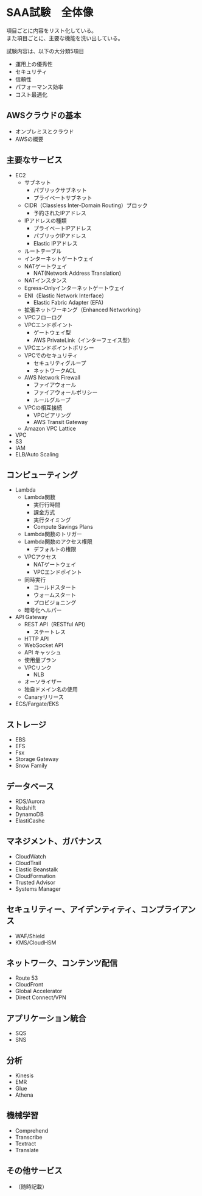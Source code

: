 # SAA試験　全体像
項目ごとに内容をリスト化している。  
また項目ごとに、主要な機能を洗い出している。  

試験内容は、以下の大分類5項目
* 運用上の優秀性
* セキュリティ
* 信頼性
* パフォーマンス効率
* コスト最適化


## AWSクラウドの基本
* オンプレミスとクラウド
* AWSの概要

## 主要なサービス
* EC2
  * サブネット
    * パブリックサブネット
    * プライベートサブネット
  * CIDR（Classless Inter-Domain Routing）ブロック
    * 予約されたIPアドレス
  * IPアドレスの種類
    * プライベートIPアドレス
    * パブリックIPアドレス
    * Elastic IPアドレス
  * ルートテーブル
  * インターネットゲートウェイ
  * NATゲートウェイ
    * NAT(Network Address Translation)
  * NATインスタンス
  * Egress-Onlyインターネットゲートウェイ
  * ENI（Elastic Network Interface）
    * Elastic Fabric Adapter (EFA)
  * 拡張ネットワーキング（Enhanced Networking）
  * VPCフローログ
  * VPCエンドポイント
    * ゲートウェイ型
    * AWS PrivateLink（インターフェイス型）
  * VPCエンドポイントポリシー
  * VPCでのセキュリティ
    * セキュリティグループ
    * ネットワークACL
  * AWS Network Firewall
    * ファイアウォール
    * ファイアウォールポリシー
    * ルールグループ
  * VPCの相互接続
    * VPCピアリング
    * AWS Transit Gateway
  * Amazon VPC Lattice
* VPC
* S3
* IAM
* ELB/Auto Scaling

## コンピューティング
* Lambda
  * Lambda関数
    * 実行行時間
    * 課金方式
    * 実行タイミング
    * Compute Savings Plans
  * Lambda関数のトリガー
  * Lambda関数のアクセス権限
    * デフォルトの権限
  * VPCアクセス
    * NATゲートウェイ
    * VPCエンドポイント
  * 同時実行
    * コールドスタート
    * ウォームスタート
    * プロビジョニング
  * 暗号化ヘルパー
* API Gateway
  * REST API（RESTful API）
    * ステートレス
  * HTTP API
  * WebSocket API
  * API キャッシュ
  * 使用量プラン
  * VPCリンク
    * NLB
  * オーソライザー
  * 独自ドメイン名の使用
  * Canaryリリース
* ECS/Fargate/EKS

## ストレージ
* EBS
* EFS
* Fsx
* Storage Gateway
* Snow Family

## データベース
* RDS/Aurora
* Redshift
* DynamoDB
* ElastiCashe

## マネジメント、ガバナンス
* CloudWatch
* CloudTrail
* Elastic Beanstalk
* CloudFormation
* Trusted Advisor
* Systems Manager

## セキュリティー、アイデンティティ、コンプライアンス
* WAF/Shield
* KMS/CloudHSM

## ネットワーク、コンテンツ配信
* Route 53
* CloudFront
* Global Accelerator
* Direct Connect/VPN

## アプリケーション統合
* SQS
* SNS

## 分析
* Kinesis
* EMR
* Glue
* Athena

## 機械学習
* Comprehend
* Transcribe
* Textract
* Translate

## その他サービス
* （随時記載）
